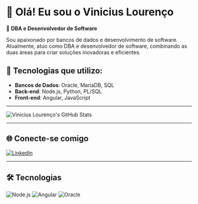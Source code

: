 # 👋 Olá! Eu sou o Vinicius Lourenço

🔧 **DBA e Desenvolvedor de Software**

Sou apaixonado por bancos de dados e desenvolvimento de software. Atualmente, atuo como DBA e desenvolvedor de software, combinando as duas áreas para criar soluções inovadoras e eficientes.

## 🚀 Tecnologias que utilizo:
- **Bancos de Dados**: Oracle, MariaDB, SQL
- **Back-end**: Node.js, Python, PL/SQL
- **Front-end**: Angular, JavaScript

---

![Vinicius Lourenço's GitHub Stats](https://github-readme-stats.vercel.app/api?username=ViniScooper&show_icons=true&theme=dark)

---

## 🌐 Conecte-se comigo
[![LinkedIn](https://img.shields.io/badge/LinkedIn-0077B5?style=for-the-badge&logo=linkedin&logoColor=white)](https://https://www.linkedin.com/in/jose-vinicius-louren%C3%A7o-1a6b9014a///)

---

## 🛠️ Tecnologias

![Node.js](https://img.shields.io/badge/Node.js-339933?style=for-the-badge&logo=nodedotjs&logoColor=white)
![Angular](https://img.shields.io/badge/Angular-DD0031?style=for-the-badge&logo=angular&logoColor=white)
![Oracle](https://img.shields.io/badge/Oracle-F80000?style=for-the-badge&logo=oracle&logoColor=white)
